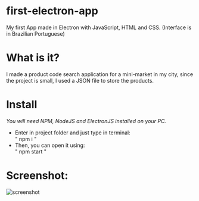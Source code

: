 # first-electron-app
My first App made in Electron with JavaScript, HTML and CSS. (Interface is in Brazilian Portuguese)

# What is it?
I made a product code search application for a mini-market in my city, since the project is small, I used a JSON file to store the products.
# Install
*You will need NPM, NodeJS and ElectronJS installed on your PC.*
- Enter in project folder and just type in terminal:  
" npm i "  
- Then, you can open it using:  
" npm start "

# Screenshot:
![screenshot](https://github.com/davig-sousa/first-electron-app/blob/master/screenshot.png)
